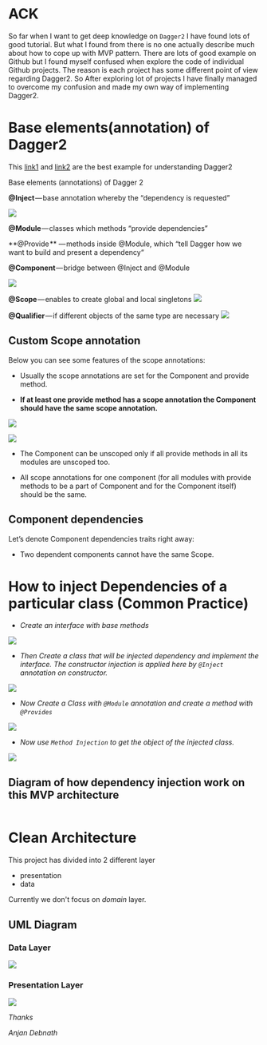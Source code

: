 # ACK
So far when I want to get deep knowledge on `Dagger2` I have found lots of good tutorial.
But what I found from there is no one actually describe much about how to cope up with MVP pattern.
There are lots of good example on Github but I found myself confused when explore the code of individual Github projects.
The reason is each project has some different point of view regarding Dagger2.
So After exploring lot of projects I have finally managed to overcome my confusion and made my own way of implementing Dagger2.

# Base elements(annotation) of Dagger2

This [link1](https://android.jlelse.eu/dagger-2-part-i-basic-principles-graph-dependencies-scopes-3dfd032ccd82) and [link2](https://proandroiddev.com/dagger-2-part-ii-custom-scopes-component-dependencies-subcomponents-697c1fa1cfc) are the best example for understanding Dagger2 

Base elements (annotations) of Dagger 2

**@Inject** — base annotation whereby the “dependency is requested”

![](https://github.com/anjandebnath/CleanArchitecture/blob/master/uml/Dag00.png)

**@Module** — classes which methods “provide dependencies”

**@Provide ** — methods inside @Module, which “tell Dagger how we want to build and present a dependency“

**@Component** — bridge between @Inject and @Module

![](https://github.com/anjandebnath/CleanArchitecture/blob/master/uml/Dag0.png)

**@Scope** — enables to create global and local singletons
![](https://github.com/anjandebnath/CleanArchitecture/blob/master/uml/Dag_5.PNG)

**@Qualifier** — if different objects of the same type are necessary
![](https://github.com/anjandebnath/CleanArchitecture/blob/master/uml/Dag_6.PNG)



## Custom Scope annotation

Below you can see some features of the scope annotations:

- Usually the scope annotations are set for the Component and provide method.

- **If at least one provide method has a scope annotation the Component should have the same scope annotation.**

![](https://github.com/anjandebnath/CleanArchitecture/blob/master/uml/Dag_3.PNG)

![](https://github.com/anjandebnath/CleanArchitecture/blob/master/uml/Dag_4.PNG)

- The Component can be unscoped only if all provide methods in all its modules are unscoped too.


- All scope annotations for one component (for all modules with provide methods to be a part of Component and for the Component itself) should be the same.


## Component dependencies

Let’s denote Component dependencies traits right away:
   
- Two dependent components cannot have the same Scope. 


# How to inject Dependencies of a particular class (Common Practice)

- *Create an interface with base methods*

![](https://github.com/anjandebnath/CleanArchitecture/blob/master/uml/Dag11.PNG)

- *Then Create a class that will be injected dependency and implement the interface. The constructor injection is 
applied here by `@Inject` annotation on constructor.*

![](https://github.com/anjandebnath/CleanArchitecture/blob/master/uml/Dag12.PNG)


- *Now Create a Class with `@Module` annotation and create a method with `@Provides`*

![](https://github.com/anjandebnath/CleanArchitecture/blob/master/uml/Dag13.PNG)

- *Now use `Method Injection` to get the object of the injected class.*

![](https://github.com/anjandebnath/CleanArchitecture/blob/master/uml/Dag14.PNG)


## Diagram of how dependency injection work on this MVP architecture

![]()

# Clean Architecture
This project has divided into 2 different layer
- presentation
- data

Currently we don't focus on *domain* layer.

## UML Diagram

### Data Layer

![](https://github.com/anjandebnath/CleanArchitecture/blob/master/uml/UML1.PNG)

### Presentation Layer

![](https://github.com/anjandebnath/CleanArchitecture/blob/master/uml/UML_2.PNG)


*Thanks*

*Anjan Debnath*
